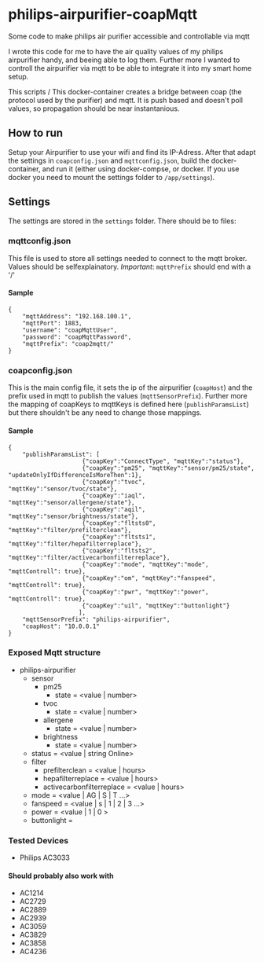 # philips-airpurifier-coapMqtt
Some code to make philips air purifier accessible and controllable via mqtt

I wrote this code for me to have the air quality values of my philips airpurifier handy, 
and beeing able to log them. Further more I wanted to controll the airpurifier via mqtt to be able to integrate it into my smart home setup.

This scripts / This docker-container creates a bridge between coap (the protocol used by the purifier) and mqtt. It is push based and doesn't poll values, so propagation should be near instantanious.

## How to run

Setup your Airpurifier to use your wifi and find its IP-Adress.
After that adapt the settings in `coapconfig.json` and `mqttconfig.json`,
build the docker-container, and run it (either using docker-compse, or docker. If you use docker you need to mount the settings folder to `/app/settings`).

## Settings

The settings are stored in the `settings` folder.
There should be to files:

### mqttconfig.json
This file is used to store all settings needed to connect to the mqtt broker.
Values should be selfexplainatory.
_Important_: `mqttPrefix` should end with a '/'
#### Sample
```
{
    "mqttAddress": "192.168.100.1",
    "mqttPort": 1883,
    "username": "coapMqttUser",
    "password": "coapMqttPassword",
    "mqttPrefix": "coap2mqtt/"
}
```

### coapconfig.json
This is the main config file, it sets the ip of the airpurifier (`coapHost`) and the prefix used in mqtt to publish the values (`mqttSensorPrefix`). Further more the mapping of coapKeys to mqttKeys is defined here (`publishParamsList`) but there shouldn't be any need to change those mappings.

#### Sample
```
{
    "publishParamsList": [
                     {"coapKey":"ConnectType", "mqttKey":"status"},
                     {"coapKey":"pm25", "mqttKey":"sensor/pm25/state", "updateOnlyIfDifferenceIsMoreThen":1},
                     {"coapKey":"tvoc", "mqttKey":"sensor/tvoc/state"},
                     {"coapKey":"iaql", "mqttKey":"sensor/allergene/state"},
                     {"coapKey":"aqil", "mqttKey":"sensor/brightness/state"},
                     {"coapKey":"fltsts0", "mqttKey":"filter/prefilterclean"},
                     {"coapKey":"fltsts1", "mqttKey":"filter/hepafilterreplace"},
                     {"coapKey":"fltsts2", "mqttKey":"filter/activecarbonfilterreplace"},
                     {"coapKey":"mode", "mqttKey":"mode", "mqttControll": true},
                     {"coapKey":"om", "mqttKey":"fanspeed", "mqttControll": true},
                     {"coapKey":"pwr", "mqttKey":"power", "mqttControll": true},
                     {"coapKey":"uil", "mqttKey":"buttonlight"}
                    ],
    "mqttSensorPrefix": "philips-airpurifier",
    "coapHost": "10.0.0.1"
}
```

### Exposed Mqtt structure

- philips-airpurifier
	- sensor
		- pm25
			- state = <value | number>
		- tvoc
			- state = <value | number>
		- allergene
		    - state = <value | number>
		- brightness
			- state = <value | number>
	- status = <value | string Online>
	- filter
		- prefilterclean = <value | hours>
		- hepafilterreplace = <value | hours>
		- activecarbonfilterreplace = <value | hours>
	- mode = <value | AG | S | T ...>
	- fanspeed = <value | s | 1 | 2 | 3 ...>
	- power = <value | 1 | 0 >
	- buttonlight = <value>



### Tested Devices
 - Philips AC3033
#### Should probably also work with
 - AC1214
 - AC2729
 - AC2889
 - AC2939
 - AC3059
 - AC3829
 - AC3858
 - AC4236
